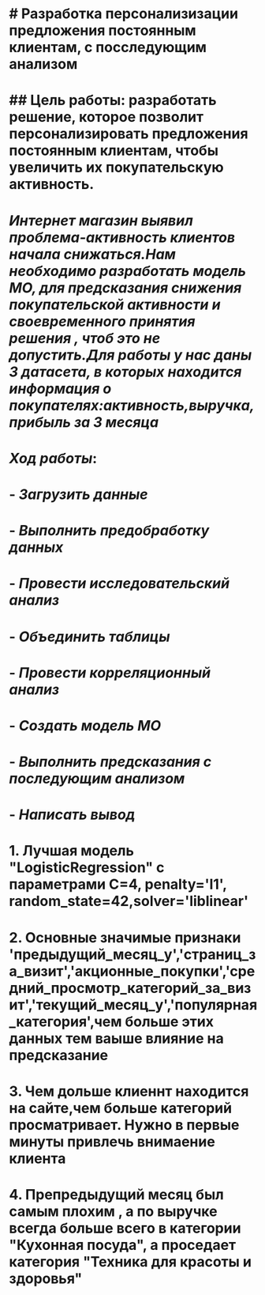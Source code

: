 # # Разработка персонализизации предложения постоянным клиентам, с посследующим анализом

# ## Цель работы: разработать решение, которое позволит персонализировать предложения постоянным клиентам, чтобы увеличить их покупательскую активность.
# 
# *Интернет магазин выявил проблема-активность клиентов начала снижаться.Нам необходимо разработать модель МО, для предсказания снижения покупательской активности и своевременного принятия решения , чтоб это не допустить.Для работы у нас даны 3 датасета, в которых находится информация о покупателях:активность,выручка,прибыль за 3 месяца*
# 
# 
# ***Ход работы***: 
# - *Загрузить данные*
# - *Выполнить предобработку данных*
# - *Провести исследовательский анализ*
# - *Объединить таблицы*
# - *Провести корреляционный анализ*
# - *Создать модель МО*
# - *Выполнить предсказания с последующим анализом*
# - *Написать вывод*

# 1. Лучшая модель "LogisticRegression" с параметрами C=4, penalty='l1', random_state=42,solver='liblinear'
# 2. Основные значимые признаки 'предыдущий_месяц_y','страниц_за_визит','акционные_покупки','средний_просмотр_категорий_за_визит','текущий_месяц_y','популярная_категория',чем больше этих данных тем ваыше влияние на предсказание
# 3. Чем дольше клиеннт находится на сайте,чем больше категорий просматривает. Нужно в первые минуты привлечь внимаение клиента
# 4. Препредыдущий месяц был самым плохим , а по выручке всегда больше всего в категории "Кухонная посуда", а проседает категория "Техника для красоты и здоровья"
